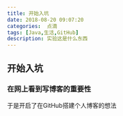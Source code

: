 ```yaml
---
title: 开始入坑
date: 2018-08-20 09:07:20
categories:  点滴
tags: [Java,生活,GitHub]
description: 实验这是什么东西
---
```


## 开始入坑
### 在网上看到写博客的重要性
于是开启了在GitHub搭建个人博客的想法